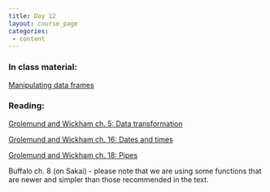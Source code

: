 ```yaml
---
title: Day 12
layout: course_page
categories:
 - content
---
```


### In class material: 
[Manipulating data frames](http://www.datacarpentry.org/R-ecology-lesson/03-dplyr.html)

### Reading:

[Grolemund and Wickham ch. 5: Data transformation](http://r4ds.had.co.nz/transform.html)

[Grolemund and Wickham ch. 16: Dates and times](http://r4ds.had.co.nz/dates-and-times.html)

[Grolemund and Wickham ch. 18: Pipes](http://r4ds.had.co.nz/pipes.html)

Buffalo ch. 8 (on Sakai) - please note that we are using some functions that are newer and simpler than those recommended in the text.
